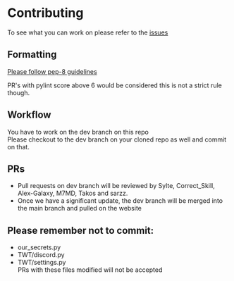 # Contributing

To see what you can work on please refer to the [issues](https://github.com/Tech-With-Tim/old_site/issues)

## Formatting
[Please follow pep-8 guidelines](https://www.python.org/dev/peps/pep-0008/)

PR's with pylint score above 6 would be considered this is not a strict rule though.

## Workflow
You have to work on the dev branch on this repo<br>
Please checkout to the dev branch on your cloned repo as well
and commit on that.

## PRs
* Pull requests on dev branch will be reviewed by Sylte, Correct_Skill, Alex-Galaxy, M7MD, Takos and sarzz.
* Once we have a significant update, the dev branch will be merged into the main branch and pulled on the website

## Please remember not to commit:
* our_secrets.py
* TWT/discord.py
* TWT/settings.py <br>
PRs with these files modified will not be accepted
